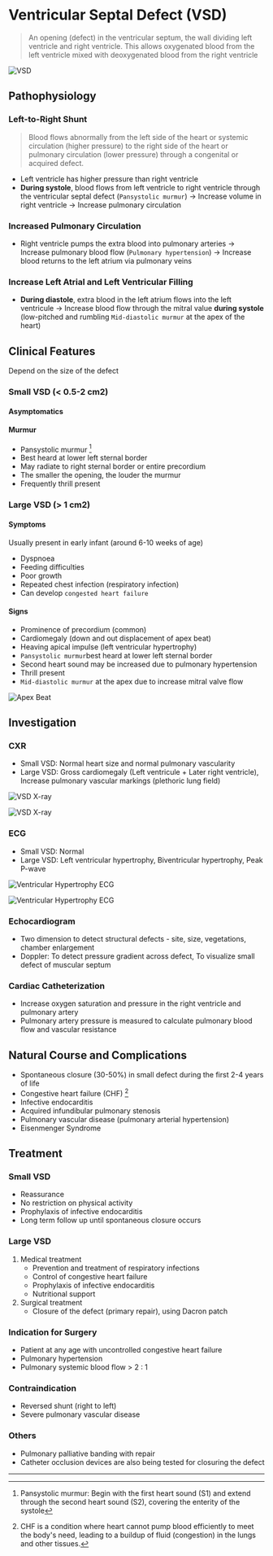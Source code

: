 # Ventricular Septal Defect (VSD)

> An opening (defect) in the ventricular septum, the wall dividing left ventricle and right ventricle. This allows oxygenated blood from the left ventricle mixed with deoxygenated blood from the right ventricle

![VSD](/cvs/vsd.png)

## Pathophysiology

### Left-to-Right Shunt

> Blood flows abnormally from the left side of the heart or systemic circulation (higher pressure) to the right side of the heart or pulmonary circulation (lower pressure) through a congenital or acquired defect.

- Left ventricle has higher pressure than right ventricle
- **During systole**, blood flows from left ventricle to right ventricle through the ventricular septal defect (`Pansystolic murmur`) → Increase volume in right ventricle → Increase pulmonary circulation

### Increased Pulmonary Circulation

- Right ventricle pumps the extra blood into pulmonary arteries → Increase pulmonary blood flow (`Pulmonary hypertension`) → Increase blood returns to the left atrium via pulmonary veins

### Increase Left Atrial and Left Ventricular Filling

- **During diastole**, extra blood in the left atrium flows into the left ventricule → Increase blood flow through the mitral value **during systole** (low-pitched and rumbling `Mid-diastolic murmur` at the apex of the heart)

## Clinical Features

Depend on the size of the defect

### Small VSD (< 0.5-2 cm2)

#### Asymptomatics

#### Murmur

- Pansystolic murmur [^1]
- Best heard at lower left sternal border
- May radiate to right sternal border or entire precordium
- The smaller the opening, the louder the murmur
- Frequently thrill present

[^1]: Pansystolic murmur: Begin with the first heart sound (S1) and extend through the second heart sound (S2), covering the enterity of the systole

### Large VSD (> 1 cm2)

#### Symptoms

Usually present in early infant (around 6-10 weeks of age)

- Dyspnoea
- Feeding difficulties
- Poor growth
- Repeated chest infection (respiratory infection)
- Can develop `congested heart failure`

#### Signs

- Prominence of precordium (common)
- Cardiomegaly (down and out displacement of apex beat)
- Heaving apical impulse (left ventricular hypertrophy)
- `Pansystolic murmur`best heard at lower left sternal border
- Second heart sound may be increased due to pulmonary hypertension
- Thrill present
- `Mid-diastolic murmur` at the apex due to increase mitral valve flow

![Apex Beat](/cvs/apex-beat.webp)

## Investigation

### CXR

- Small VSD: Normal heart size and normal pulmonary vascularity
- Large VSD: Gross cardiomegaly (Left ventricule + Later right ventricle), Increase pulmonary vascular markings (plethoric lung field)

![VSD X-ray](/cvs/vsd-x-ray-2.png)

![VSD X-ray](/cvs/vsd-x-ray-3.jpg)

### ECG

- Small VSD: Normal
- Large VSD: Left ventricular hypertrophy, Biventricular hypertrophy, Peak P-wave

![Ventricular Hypertrophy ECG](/cvs/lvh-ecg.webp)

![Ventricular Hypertrophy ECG](/cvs/vh-ecg.jpg)

### Echocardiogram

- Two dimension to detect structural defects - site, size, vegetations, chamber enlargement
- Doppler: To detect pressure gradient across defect, To visualize small defect of muscular septum

### Cardiac Catheterization

- Increase oxygen saturation and pressure in the right ventricle and pulmonary artery
- Pulmonary artery pressure is measured to calculate pulmonary blood flow and vascular resistance

## Natural Course and Complications

- Spontaneous closure (30-50%) in small defect during the first 2-4 years of life
- Congestive heart failure (CHF) [^2]
- Infective endocarditis
- Acquired infundibular pulmonary stenosis
- Pulmonary vascular disease (pulmonary arterial hypertension)
- Eisenmenger Syndrome

[^2]: CHF is a condition where heart cannot pump blood efficiently to meet the body's need, leading to a buildup of fluid (congestion) in the lungs and other tissues.

## Treatment

### Small VSD

- Reassurance
- No restriction on physical activity
- Prophylaxis of infective endocarditis
- Long term follow up until spontaneous closure occurs

### Large VSD

1. Medical treatment
   - Prevention and treatment of respiratory infections
   - Control of congestive heart failure
   - Prophylaxis of infective endocarditis
   - Nutritional support
1. Surgical treatment
   - Closure of the defect (primary repair), using Dacron patch

### Indication for Surgery

- Patient at any age with uncontrolled congestive heart failure
- Pulmonary hypertension
- Pulmonary systemic blood flow > 2 : 1

### Contraindication

- Reversed shunt (right to left)
- Severe pulmonary vascular disease

### Others

- Pulmonary palliative banding with repair
- Catheter occlusion devices are also being tested for closuring the defect

---

